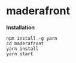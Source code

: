# maderafront

**Installation**

```
npm install -g yarn
cd maderafront
yarn install
yarn start
```
